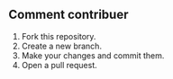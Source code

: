 ## Comment contribuer
1. Fork this repository.
2. Create a new branch.
3. Make your changes and commit them.
4. Open a pull request.
